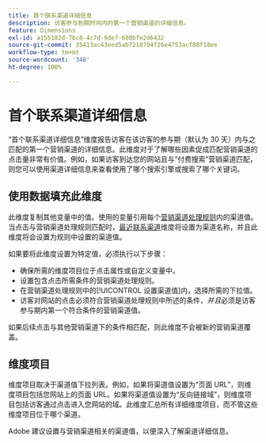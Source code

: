 ```yaml
---
title: 首个联系渠道详细信息
description: 访客参与到期时间内的第一个营销渠道的详细信息。
feature: Dimensions
exl-id: a155182d-7bc0-4c7d-9de7-680bfe2d6432
source-git-commit: 35413ac43eed5ab7218794f26e4753acf08f18ee
workflow-type: tm+mt
source-wordcount: '348'
ht-degree: 100%

---
```


# 首个联系渠道详细信息

“首个联系渠道详细信息”维度报告访客在该访客的参与期（默认为 30 天）内与之匹配的第一个营销渠道的详细信息。此维度对于了解哪些因素促成匹配营销渠道的点击量非常有价值。例如，如果访客到达您的网站且与“付费搜索”营销渠道匹配，则您可以使用渠道详细信息来查看使用了哪个搜索引擎或搜索了哪个关键词。

## 使用数据填充此维度

此维度复制其他变量中的值。使用的变量引用每个[营销渠道处理规则](/help/admin/admin/marketing-channels-admin.md)内的渠道值。当点击与营销渠道处理规则匹配时，[最近联系渠道](last-touch-channel.md)维度将设置为渠道名称，并且此维度将会设置为规则中设置的渠道值。

如果要将此维度设置为特定值，必须执行以下步骤：

* 确保所需的维度项目位于点击属性或自定义变量中。
* 设置包含点击所需条件的营销渠道处理规则。
* 在营销渠道处理规则中的[!UICONTROL 设置渠道值]内，选择所需的下拉值。
* 访客对网站的点击必须符合营销渠道处理规则中所述的条件，_并且_&#x200B;必须是访客参与期内第一个符合条件的营销渠道值。

如果后续点击与其他营销渠道下的条件相匹配，则此维度不会被新的营销渠道覆盖。

## 维度项目

维度项目取决于渠道值下拉列表。例如，如果将渠道值设置为“页面 URL”，则维度项目包括您网站上的页面 URL。如果将渠道值设置为“反向链接域”，则维度项目包括访客通过点击进入您网站的域。此维度汇总所有详细维度项目，而不管这些维度项目位于哪个渠道。

Adobe 建议设置与营销渠道相关的渠道值，以便深入了解渠道详细信息。
